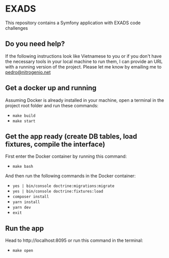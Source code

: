 # EXADS

This repository contains a Symfony application with EXADS code challenges

## Do you need help?
If the following instructions look like Vietnamese to you or if you don't have the necessary tools in your local machine to run them, I can provide an URL with a running version of the project. Please let me know by emailing me to pedro@nitrogenio.net

## Get a docker up and running
Assuming Docker is already installed in your machine, open a terminal in the project root folder and run these commands:
* ```make build```
* ```make start```

## Get the app ready (create DB tables, load fixtures, compile the interface)
First enter the Docker container by running this command:
* ```make bash```

And then run the following commands in the Docker container:
* ```yes | bin/console doctrine:migrations:migrate```
* ```yes | bin/console doctrine:fixtures:load```
* ```composer install```
* ```yarn install```
* ```yarn dev```
* ```exit```

## Run the app
Head to http://localhost:8095 or run this command in the terminal: 
* ```make open```